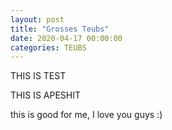 ```yaml
---
layout: post
title: "Grosses Teubs"
date: 2020-04-17 00:00:00
categories: TEUBS
---
```

THIS IS TEST

THIS IS APESHIT

this is good for me, I love you guys :)
